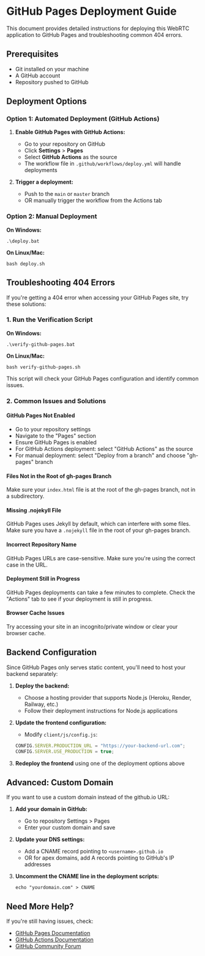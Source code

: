 # GitHub Pages Deployment Guide

This document provides detailed instructions for deploying this WebRTC application to GitHub Pages and troubleshooting common 404 errors.

## Prerequisites

- Git installed on your machine
- A GitHub account
- Repository pushed to GitHub

## Deployment Options

### Option 1: Automated Deployment (GitHub Actions)

1. **Enable GitHub Pages with GitHub Actions:**

   - Go to your repository on GitHub
   - Click **Settings** > **Pages**
   - Select **GitHub Actions** as the source
   - The workflow file in `.github/workflows/deploy.yml` will handle deployments

2. **Trigger a deployment:**
   - Push to the `main` or `master` branch
   - OR manually trigger the workflow from the Actions tab

### Option 2: Manual Deployment

**On Windows:**

```
.\deploy.bat
```

**On Linux/Mac:**

```
bash deploy.sh
```

## Troubleshooting 404 Errors

If you're getting a 404 error when accessing your GitHub Pages site, try these solutions:

### 1. Run the Verification Script

**On Windows:**

```
.\verify-github-pages.bat
```

**On Linux/Mac:**

```
bash verify-github-pages.sh
```

This script will check your GitHub Pages configuration and identify common issues.

### 2. Common Issues and Solutions

#### GitHub Pages Not Enabled

- Go to your repository settings
- Navigate to the "Pages" section
- Ensure GitHub Pages is enabled
- For GitHub Actions deployment: select "GitHub Actions" as the source
- For manual deployment: select "Deploy from a branch" and choose "gh-pages" branch

#### Files Not in the Root of gh-pages Branch

Make sure your `index.html` file is at the root of the gh-pages branch, not in a subdirectory.

#### Missing .nojekyll File

GitHub Pages uses Jekyll by default, which can interfere with some files. Make sure you have a `.nojekyll` file in the root of your gh-pages branch.

#### Incorrect Repository Name

GitHub Pages URLs are case-sensitive. Make sure you're using the correct case in the URL.

#### Deployment Still in Progress

GitHub Pages deployments can take a few minutes to complete. Check the "Actions" tab to see if your deployment is still in progress.

#### Browser Cache Issues

Try accessing your site in an incognito/private window or clear your browser cache.

## Backend Configuration

Since GitHub Pages only serves static content, you'll need to host your backend separately:

1. **Deploy the backend:**

   - Choose a hosting provider that supports Node.js (Heroku, Render, Railway, etc.)
   - Follow their deployment instructions for Node.js applications

2. **Update the frontend configuration:**

   - Modify `client/js/config.js`:

   ```javascript
   CONFIG.SERVER.PRODUCTION_URL = "https://your-backend-url.com";
   CONFIG.SERVER.USE_PRODUCTION = true;
   ```

3. **Redeploy the frontend** using one of the deployment options above

## Advanced: Custom Domain

If you want to use a custom domain instead of the github.io URL:

1. **Add your domain in GitHub:**

   - Go to repository Settings > Pages
   - Enter your custom domain and save

2. **Update your DNS settings:**

   - Add a CNAME record pointing to `<username>.github.io`
   - OR for apex domains, add A records pointing to GitHub's IP addresses

3. **Uncomment the CNAME line in the deployment scripts:**
   ```
   echo "yourdomain.com" > CNAME
   ```

## Need More Help?

If you're still having issues, check:

- [GitHub Pages Documentation](https://docs.github.com/en/pages)
- [GitHub Actions Documentation](https://docs.github.com/en/actions)
- [GitHub Community Forum](https://github.community/)
